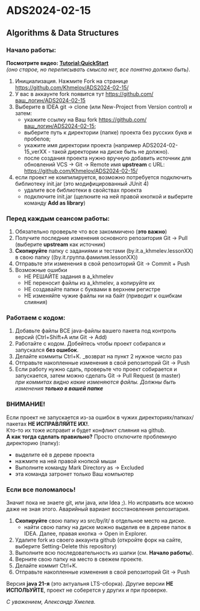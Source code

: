 # ADS2024-02-15

## Algorithms & Data Structures

### Начало работы:

**Посмотрите видео: <a href="https://youtu.be/mIs-X63CH78" target="_blank">Tutorial:QuickStart</a>**
<br>_(оно старое, но переписывать смысла нет, все понятно должно быть)_.

1. Инициализация. Нажмите Fork на странице https://github.com/Khmelov/ADS2024-02-15/
2. У вас в аккаунте fork появится тут https://github.com/ваш_логин/ADS2024-02-15
3. Выберите в IDEA git -> clone (или New-Project from Version control) и затем:
   * укажите ссылку на Ваш fork https://github.com/ваш_логин/ADS2024-02-15;
   * выберите путь к директории (папке) проекта без русских букв и пробелов;
   * укажите имя директории проекта (например ADS2024-02-15_verXX - такой директории на диске быть не должно).
   * после создания проекта нужно вручную добавить источник для обновлений VCS -> Git -> Remote имя **upstream** с URL: https://github.com/Khmelov/ADS2024-02-15/
4. если проект не компилируется, возможно потребуется подключить библиотеку init.jar (это модифицированный JUnit 4)
   - удалите все библиотеки в свойствах проекта
   - подключите init.jar (щелкните на ней правой кнопкой и выберите команду **Add as library**)

### Перед **каждым** сеансом работы:

1. Обязательно проверьте что все закоммичено (**это важно**)
2. Получите последние изменения основного репозитория Git -> Pull (выберите **upstream** как источник)
3. **Скопируйте** папку с заданиями и тестами (by.it.a_khmelev.lessonXX) в свою папку ((by.it.группа.фамилия.lessonXX))
4. Отправьте эти изменения в свой репозиторий Git -> Commit + Push
5. Возможные ошибки
   - НЕ РЕШАЙТЕ задания в a_khmelev
   - НЕ переносит файлы из a_khmelev, а копируйте их
   - НЕ создавайте папки с буквами в верхнем регистре
   - НЕ изменяйте чужие файлы ни на байт (приводит к ошибкам слияния)

### Работаем с кодом:

1. Добавьте файлы ВСЕ java-файлы вашего пакета под контроль версий (Ctrl+Shift+A или Git -> Add)
2. Работайте с кодом. Добейтесь чтобы проект собирался и запускался **без ошибок**.
3. Делайте коммиты Ctrl+K. _возврат на пункт 2 нужное число раз
4. Отправьте накопленные изменения в свой репозиторий Git -> Push
5. Если работу нужно сдать, проверьте что проект собирается и запускается, затем можно сделать Git -> Pull Request (в master)
<br>_при коммитах видно какие изменяются файлы. Должны быть изменения **только в вашей папке**_

### ВНИМАНИЕ!

Если проект не запускается из-за ошибок в чужих директориях/папках/пакетах **НЕ ИСПРАВЛЯЙТЕ ИХ!**.
<br>Кто-то их тоже исправит и будет конфликт слияния на github.
<br>**А как тогда сделать правильно?** Просто отключите проблемную директорию (папку):
* выделите её в дереве проекта
* нажмите на ней правой кнопкой мыши
* Выполните команду Mark Directory as -> Excluded
* эта команда затронет только Ваш компьютер

### Если все поломалось! 
Значит пока не знаете git, или java, или Idea ;). Но исправить все можно даже не зная этого. 
Аварийный вариант восстановления репозитария.

1. **Скопируйте** свою папку из src/by/it/ в отдельное место на диске.
   * найти свою папку на диске можно выделив ее в дереве папок в IDEA. Далее, правая кнопка -> Open in Explorer.
2. Удалите fork из своего аккаунта github (откройте форк на сайте, выберите Setting-Delete this repository)
3. Выполните всю последовательность из шапки (см. <b>Начало работы</b>).
4. Верните свою папку на место в свежем проекте.
5. Делайте коммит Ctrl+K.
6. Отправьте накопленные изменения в свой репозиторий Git -> Push

Версия **java 21-я** (это актуальня LTS-сборка).
Другие версии **НЕ ИСПОЛЬУЙТЕ**, проект не соберется у других и при проверке.


_С уважением, Александр Хмелев._
